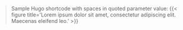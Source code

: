 
> Sample Hugo shortcode with spaces in quoted parameter value:
> {{< figure title='Lorem ipsum dolor sit amet, consectetur adipiscing elit. Maecenas eleifend leo.' >}}
